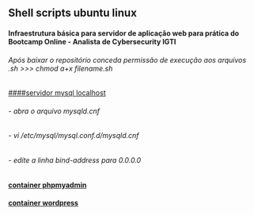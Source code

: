 ## Shell scripts ubuntu linux

#### Infraestrutura básica para servidor de aplicação web para prática do Bootcamp Online - Analista de Cybersecurity IGTI

###### Após baixar o repositório conceda permissão de execução aos arquivos .sh >>> chmod a+x filename.sh

[####servidor mysql localhost](https://github.com/elnataoliveira/scripts_bootcamp_igti/tree/master/mysql "servidor mysql localhost")
###### - abra o arquivo mysqld.cnf 
###### - vi /etc/mysql/mysql.conf.d/mysqld.cnf
###### - edite a linha bind-address para 0.0.0.0 
#### [container phpmyadmin](https://github.com/elnataoliveira/scripts_bootcamp_igti/tree/master/container "container phpmyadmin")
#### [container wordpress](https://github.com/elnataoliveira/scripts_bootcamp_igti/tree/master/container "container wordpress")
